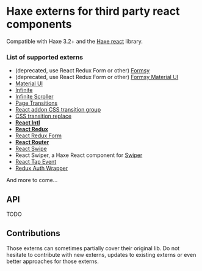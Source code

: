 # Haxe externs for third party react components

Compatible with Haxe 3.2+ and the [Haxe react](https://github.com/massiveinteractive/haxe-react) library.

### List of supported externs

* (deprecated, use React Redux Form or other) [Formsy](https://github.com/christianalfoni/formsy-react)
* (deprecated, use React Redux Form or other) [Formsy Material UI](https://github.com/mbrookes/formsy-material-ui)
* [Material UI](http://www.material-ui.com/)
* [Infinite](https://github.com/seatgeek/react-infinite)
* [Infinite Scroller](https://github.com/CassetteRocks/react-infinite-scroller.git)
* [Page Transitions](https://github.com/jaing/react-page-transitions)
* [React addon CSS transition group](https://facebook.github.io/react/docs/animation.html)
* [CSS transition replace](https://github.com/marnusw/react-css-transition-replace)
* [**React Intl**](https://github.com/yahoo/react-intl)
* [**React Redux**](https://github.com/reactjs/react-redux)
* [React Redux Form](https://github.com/davidkpiano/react-redux-form)
* [**React Router**](https://github.com/reactjs/react-router)
* [React Swipe](https://github.com/jed/react-swipe)
* React Swiper, a Haxe React component for [Swiper](https://github.com/nolimits4web/Swiper)
* [React Tap Event](https://github.com/zilverline/react-tap-event-plugin)
* [Redux Auth Wrapper](https://github.com/mjrussell/redux-auth-wrapper)

And more to come...

## API

TODO

## Contributions

Those externs can sometimes partially cover their original lib. Do not hesitate to contribute with new externs, updates to existing externs or even better approaches for those externs.
